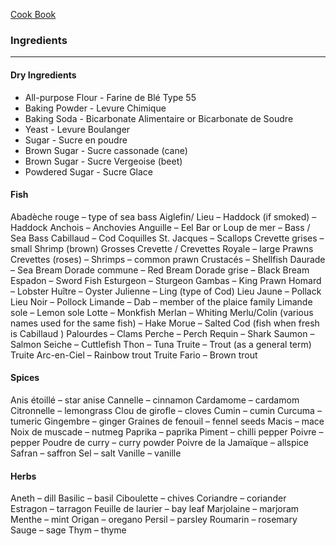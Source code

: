 [Cook Book](https://github.com/vmsmith/CookBook/blob/master/README.md)  

### Ingredients  

-----  

#### Dry Ingredients  

* All-purpose Flour - Farine de Blé Type 55  
* Baking Powder - Levure Chimique  
* Baking Soda - Bicarbonate Alimentaire or Bicarbonate de Soudre  
* Yeast - Levure Boulanger  
* Sugar - Sucre en poudre  
* Brown Sugar - Sucre cassonade (cane)  
* Brown Sugar - Sucre Vergeoise (beet)  
* Powdered Sugar - Sucre Glace   

#### Fish  

Abadèche rouge – type of sea bass
Aiglefin/ Lieu – Haddock (if smoked) – Haddock
Anchois – Anchovies
Anguille – Eel
Bar or Loup de mer – Bass / Sea Bass
Cabillaud – Cod
Coquilles St. Jacques – Scallops
Crevette grises – small Shrimp (brown)
Grosses Crevette / Crevettes Royale – large Prawns
Crevettes (roses) – Shrimps – common prawn
Crustacés – Shellfish
Daurade – Sea Bream
Dorade commune – Red Bream
Dorade grise – Black Bream
Espadon – Sword Fish
Esturgeon – Sturgeon
Gambas – King Prawn
Homard – Lobster
Huître – Oyster
Julienne – Ling (type of Cod)
Lieu Jaune – Pollack
Lieu Noir – Pollock
Limande – Dab – member of the plaice family
Limande sole – Lemon sole
Lotte – Monkfish
Merlan – Whiting
Merlu/Colin (various names used for the same fish) – Hake
Morue – Salted Cod (fish when fresh is Cabillaud )
Palourdes – Clams
Perche – Perch
Requin – Shark
Saumon – Salmon
Seiche – Cuttlefish
Thon – Tuna
Truite – Trout (as a general term)
Truite Arc-en-Ciel – Rainbow trout
Truite Fario – Brown trout

#### Spices  

Anis étoillé – star anise
Cannelle – cinnamon
Cardamome – cardamom
Citronnelle – lemongrass
Clou de girofle – cloves
Cumin – cumin
Curcuma – tumeric
Gingembre – ginger
Graines de fenouil – fennel seeds
Macis – mace
Noix de muscade – nutmeg
Paprika – paprika
Piment – chilli pepper
Poivre – pepper
Poudre de curry – curry powder
Poivre de la Jamaïque – allspice
Safran – saffron
Sel – salt
Vanille – vanille  

#### Herbs  

Aneth – dill
Basilic – basil
Ciboulette – chives
Coriandre – coriander
Estragon – tarragon
Feuille de laurier – bay leaf
Marjolaine – marjoram
Menthe – mint
Origan – oregano
Persil – parsley
Roumarin – rosemary
Sauge – sage
Thym – thyme





